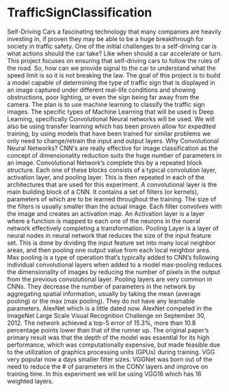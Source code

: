 # TrafficSignClassification
Self-Driving Cars a fascinating technology that many companies are heavily investing in, if proven they may be able to be a huge breakthrough for society in traffic safety. One of the initial challenges to a self-driving car is what actions should the car take? Like when should a car accelerate or turn. This project focuses on ensuring that self-driving cars to follow the rules of the road. So, how can we provide signal to the car to understand what the speed limit is so it is not breaking the law. The goal of this project is to build a model capable of determining the type of traffic sign that is displayed in an image captured under different real-life conditions and showing obstructions, poor lighting, or even the sign being far away from the camera. 
The plan is to use machine learning to classify the traffic sign images. The specific types of Machine Learning that will be used is Deep Learning, specifically Convolutional Neural networks will be used. We will also be using transfer learning which has been proven allow for expedited training, by using models that have been trained for similar problems we only need to change/retrain the input and output layers.
Why Convolutional Neural Networks? CNN's are really effective for image classification as the concept of dimensionality reduction suits the huge number of parameters in an image. Convolutional Network’s complete this by a repeated block structure. Each one of these blocks consists of a typical convolution layer, activation layer, and pooling layer. This is then repeated in each of the architectures that are used for this experiment. 
A convolutional layer is the main building block of a CNN. It contains a set of filters (or kernels), parameters of which are to be learned throughout the training. The size of the filters is usually smaller than the actual image. Each filter convolves with the image and creates an activation map.
An Activation layer is a layer where a function is mapped to each one of the neurons in the nueral network effectively completing a transformation.
Pooling Layer is a layer of neural nodes in neural network that reduces the size of the input feature set. This is done by dividing the input feature set into many local neighbor areas, and then pooling one output value from each local neighbor area. Max pooling is a type of operation that’s typically added to CNN’s following individual convolutional layers when added to a model max-pooling reduces the dimensionality of images by reducing the number of pixels in the output from the previous convolutional layer. Pooling layers are very common in CNNs. They decrease the number of parameters in the network by aggregating spatial information, usually by taking the mean (average pooling) or the max (max pooling). They do not have any learnable parameters.
AlexNet which is a little dated now. AlexNet competed in the ImageNet Large Scale Visual Recognition Challenge on September 30, 2012. The network achieved a top-5 error of 15.3%, more than 10.8 percentage points lower than that of the runner up. The original paper’s primary result was that the depth of the model was essential for its high performance, which was computationally expensive, but made feasible due to the utilization of graphics processing units (GPUs) during training.
VGG very popular now a days smaller filter sizes. VGGNet was born out of the need to reduce the # of parameters in the CONV layers and improve on training time. In this experiment we will be using VGG16 which has 16 weighted layers.
